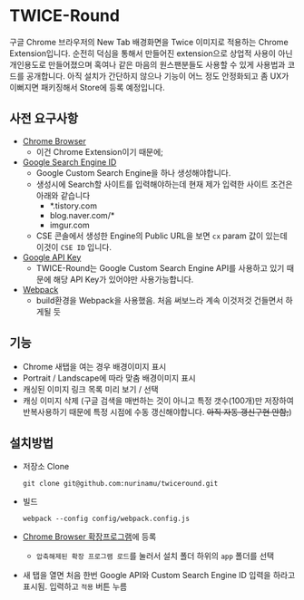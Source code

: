 # TWICE-Round

구글 Chrome 브라우저의 New Tab 배경화면을 Twice 이미지로 적용하는 Chrome Extension입니다.
순전히 덕심을 통해서 만들어진 extension으로 상업적 사용이 아닌 개인용도로 만들어졌으며 혹여나 같은 마음의 원스팬분들도 사용할 수 있게 사용법과 코드를 공개합니다.
아직 설치가 간단하지 않으나 기능이 어느 정도 안정화되고 좀 UX가 이뻐지면 패키징해서 Store에 등록 예정입니다.


## 사전 요구사항
- [Chrome Browser](https://www.google.com/chrome/browser/desktop/index.html)
    - 이건 Chrome Extension이기 때문에;
- [Google Search Engine ID](https://cse.google.com/all)
    - Google Custom Search Engine을 하나 생성해야합니다.
    - 생성시에 Search할 사이트를 입력해야하는데 현재 제가 입력한 사이트 조건은 아래와 같습니다
        - *.tistory.com
        - blog.naver.com/*
        - imgur.com
    - CSE 콘솔에서 생성한 Engine의 Public URL을 보면 `cx` param 값이 있는데 이것이 `CSE ID` 입니다.
- [Google API Key](https://console.developers.google.com/apis/credentials)
    - TWICE-Round는 Google Custom Search Engine API를 사용하고 있기 때문에 해당 API Key가 있어야만 사용가능합니다.
- [Webpack](https://webpack.js.org/)
    - build환경을 Webpack을 사용했음. 처음 써보느라 계속 이것저것 건들면서 하게될 듯

## 기능
- Chrome 새탭을 여는 경우 배경이미지 표시
- Portrait / Landscape에 따라 맞춤 배경이미지 표시
- 캐싱된 이미지 링크 목록 미리 보기 / 선택
- 캐싱 이미지 삭제 (구글 검색을 매번하는 것이 아니고 특정 갯수(100개)만 저장하여 반복사용하기 때문에 특정 시점에 수동 갱신해야합니다. ~~아직 자동 갱신구현 안함;~~)

## 설치방법

- 저장소 Clone

    ```git clone git@github.com:nurinamu/twiceround.git```

- 빌드

    ```webpack --config config/webpack.config.js```

- [Chrome Browser 확장프로그램](chrome://extensions)에 등록
    - `압축해제된 확장 프로그램 로드`를 눌러서 설치 폴더 하위의 `app` 폴더를 선택

- 새 탭을 열면 처음 한번 Google API와 Custom Search Engine ID 입력을 하라고 표시됨. 입력하고 `적용` 버튼 누름


